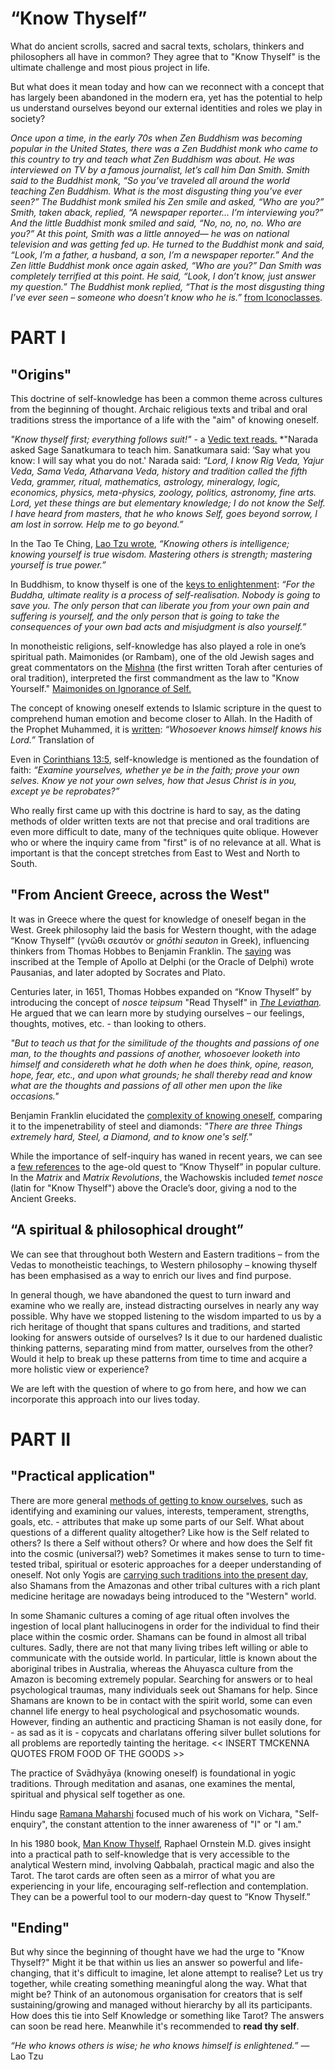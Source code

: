 # “Know Thyself”

What do ancient scrolls, sacred and sacral texts, scholars, thinkers and philosophers all have in common? They agree that to "Know Thyself" is the ultimate challenge and most pious project in life.

But what does it mean today and how can we reconnect with a concept that has largely been abandoned in the modern era, yet has the potential to help us understand ourselves beyond our external identities and roles we play in society?

*Once upon a time, in the early 70s when Zen Buddhism was becoming popular in the United States, there was a Zen Buddhist monk who came to this country to try and teach what Zen Buddhism was about. He was interviewed on TV by a famous journalist, let’s call him Dan Smith. Smith said to the Buddhist monk, “So you’ve traveled all around the world teaching Zen Buddhism. What is the most disgusting thing you’ve ever seen?” The Buddhist monk smiled his Zen smile and asked, “Who are you?” Smith, taken aback, replied, “A newspaper reporter… I’m interviewing you?” And the little Buddhist monk smiled and said, “No, no, no, no. Who are you?” At this point, Smith was a little annoyed— he was on national television and was getting fed up. He turned to the Buddhist monk and said, “Look, I’m a father, a husband, a son, I’m a newspaper reporter.” And the Zen little Buddhist monk once again asked, “Who are you?” Dan Smith was completely terrified at this point. He said, “Look, I don’t know, just answer my question.” The Buddhist monk replied, “That is the most disgusting thing I’ve ever seen – someone who doesn’t know who he is.”* [from Iconoclasses](https://iconoclasses.com/2019/09/20/socrates-and-buddha-know-thyself/#:~:text=Once%20upon%20a%20time%2C%20in,let's%20call%20him%20Dan%20Smith). 

# PART I

## "Origins"

This doctrine of self-knowledge has been a common theme across cultures from the beginning of thought. Archaic religious texts and tribal and oral traditions stress the importance of a life with the "aim" of knowing oneself. 

*"Know thyself first; everything follows suit!"* - a [Vedic text reads.](https://tamilandvedas.com/tag/know-thyself)
*"Narada asked Sage Sanatkumara to teach him.
Sanatkumara said: ‘Say what you know: I will say what you do not.'
Narada said: *“Lord, I know Rig Veda, Yajur Veda, Sama Veda, Atharvana Veda, history and tradition called the fifth Veda, grammer, ritual, mathematics, astrology, mineralogy, logic, economics, physics, meta-physics, zoology, politics, astronomy, fine arts. Lord, yet these things are but elementary knowledge; I do not know the Self. I have heard from masters, that he who knows Self, goes beyond sorrow, I am lost in sorrow. Help me to go beyond.”*

In the Tao Te Ching, [Lao Tzu wrote](https://www.with.org/tao_te_ching_en.pdf), *“Knowing others is intelligence; knowing yourself is true wisdom. Mastering others is strength; mastering yourself is true power.”*

In Buddhism, to know thyself is one of the [keys to enlightenment](https://iconoclasses.com/2019/09/20/socrates-and-buddha-know-thyself/): *“For the Buddha, ultimate reality is a process of self-realisation. Nobody is going to save you. The only person that can liberate you from your own pain and suffering is yourself, and the only person that is going to take the consequences of your own bad acts and misjudgment is also yourself.”*

In monotheistic religions, self-knowledge has also played a role in one’s spiritual path. 
Maimonides (or Rambam), one of the old Jewish sages and great commentators on the [Mishna](https://en.wikipedia.org/wiki/Mishna) (the first written Torah after centuries of oral tradition), interpreted the first commandment as the law to "Know Yourself." [Maimonides on Ignorance of Self.](http://www.mesora.org/KnowThyself.html)

The concept of knowing oneself extends to Islamic scripture in the quest to comprehend human emotion and become closer to Allah. In the Hadith of the Prophet Muhammed, it is [written]( https://www.hubeali.com/online-books/online-english-books/bihar-al-anwaar/): 
*“Whosoever knows himself knows his Lord.”* Translation of 

Even in [Corinthians 13:5](https://www.kingjamesbibleonline.org/2-Corinthians-13-5/), self-knowledge is mentioned as the foundation of faith:
*“Examine yourselves, whether ye be in the faith; prove your own selves. Know ye not your own selves, how that Jesus Christ is in you, except ye be reprobates?”*

Who really first came up with this doctrine is hard to say, as the dating methods of older written texts are not that precise and oral traditions are even more difficult to date, many of the techniques quite oblique. However who or where the inquiry came from "first" is of no relevance at all. What is important is that the concept stretches from East to West and North to South. 

## "From Ancient Greece, across the West"

It was in Greece where the quest for knowledge of oneself began in the West. Greek philosophy laid the basis for Western thought, with the adage “Know Thyself” (γνῶθι σεαυτόν or *gnōthi seauton* in Greek), influencing thinkers from Thomas Hobbes to Benjamin Franklin. The [saying](https://arkintime.com/know-thyself/history/) was inscribed at the Temple of Apollo at Delphi (or the Oracle of Delphi) wrote Pausanias, and later adopted by Socrates and Plato. 

Centuries later, in 1651, Thomas Hobbes expanded on “Know Thyself” by introducing the concept of *nosce teipsum* "Read Thyself" in *[The Leviathan](https://web.archive.org/web/20101127130924/http://oregonstate.edu/instruct/phl302/texts/hobbes/leviathan-contents.html).* He argued that we can learn more by studying ourselves – our feelings, thoughts, motives, etc. - than looking to others.  

*"But to teach us that for the similitude of the thoughts and passions of one man, to the thoughts and passions of another, whosoever looketh into himself and considereth what he doth when he does think, opine, reason, hope, fear, etc., and upon what grounds; he shall thereby read and know what are the thoughts and passions of all other men upon the like occasions."*

Benjamin Franklin elucidated the [complexity of knowing oneself](https://books.google.de/books?id=MYkTAQAAMAAJ&dq=Autobiography,+Sayings+of+Poor+Richard,+Letters&pg=PA195&redir_esc=y#v=onepage&q&f=false), comparing it to the impenetrability of steel and diamonds: *"There are three Things extremely hard, Steel, a Diamond, and to know one's self."*

While the importance of self-inquiry has waned in recent years, we can see a [few references](https://www.youtube.com/watch?v=kl0rqoRbzzU) to the age-old quest to “Know Thyself” in popular culture. In the *Matrix* and *Matrix Revolutions*, the Wachowskis included *temet nosce* (latin for "Know Thyself") above the Oracle’s door, giving a nod to the Ancient Greeks. 

## “A spiritual & philosophical drought”

We can see that throughout both Western and Eastern traditions – from the Vedas to monotheistic teachings, to Western philosophy – knowing thyself has been emphasised as a way to enrich our lives and find purpose.

In general though, we have abandoned the quest to turn inward and examine who we really are, instead distracting ourselves in nearly any way possible. Why have we stopped listening to the wisdom imparted to us by a rich heritage of thought that spans cultures and traditions, and started looking for answers outside of ourselves? Is it due to our hardened dualistic thinking patterns, separating mind from matter, ourselves from the other? Would it help to break up these patterns from time to time and acquire a more holistic view or experience? 

We are left with the question of where to go from here, and how we can incorporate this approach into our lives today.

# PART II

## "Practical application"

There are more general [methods of getting to know ourselves](https://www.psychologytoday.com/intl/blog/changepower/201603/know-yourself-6-specific-ways-know-who-you-are), such as identifying and examining our values, interests, temperament, strengths, goals, etc. - attributes that make up some parts of our Self. What about questions of a different quality altogether? Like how is the Self related to others? Is there a Self without others? Or where and how does the Self fit into the cosmic (universal?) web? Sometimes it makes sense to turn to time-tested tribal, spiritual or esoteric approaches for a deeper understanding of oneself. Not only Yogis are [carrying such traditions into the present day](https://yogashanti.com/focus/sept-12-knowing-yourself-tracey-toomey-mcquade-joyce-englander/#.YJqEXLUzY2w), also Shamans from the Amazonas and other tribal cultures with a rich plant medicine heritage are nowadays being introduced to the "Western" world. 

In some Shamanic cultures a coming of age ritual often involves the ingestion of local plant hallucinogens in order for the individual to find their place within the cosmic order. Shamans can be found in almost all tribal cultures. Sadly, there are not that many living tribes left willing or able to communicate with the outside world. In particular, little is known about the aboriginal tribes in Australia, whereas the Ahuyasca culture from the Amazon is becoming extremely popular. Searching for answers or to heal psychological traumas, many individuals seek out Shamans for help. Since Shamans are known to be in contact with the spirit world, some can even channel life energy to heal psychological and psychosomatic wounds. However, finding an authentic and practicing Shaman is not easily done, for - as sad as it is - copycats and charlatans offering silver bullet solutions for all problems are reportedly tainting the heritage.
<< INSERT TMCKENNA QUOTES FROM FOOD OF THE GOODS >>

The practice of Svādhyāya (knowing oneself) is foundational in yogic traditions. Through meditation and asanas, one examines the mental, spiritual and physical self together as one.

Hindu sage [Ramana Maharshi](https://www.sriramanamaharshi.org/teachings/instructions/) focused much of his work on Vichara, "Self-enquiry", the constant attention to the inner awareness of "I" or "I am."

In his 1980 book, [Man Know Thyself](https://www.lightparty.com/Spirituality/ManKnowThyself/ManKnowThyself.html), Raphael Ornstein M.D. gives insight into a practical path to self-knowledge that is very accessible to the analytical Western mind, involving Qabbalah, practical magic and also the Tarot. The tarot cards are often seen as a mirror of what you are experiencing in your life, encouraging self-reflection and contemplation. They can be a powerful tool to our modern-day quest to “Know Thyself.”

## "Ending"

But why since the beginning of thought have we had the urge to "Know Thyself?"  Might it be that within us lies an answer so powerful and life-changing, that it's difficult to imagine, let alone attempt to realise? Let us try together, while creating something meaningful along the way. What that might be? Think of an autonomous organisation for creators that is self sustaining/growing and managed without hierarchy by all its participants. How does this tie into Self Knowledge or something like Tarot?
The answers can soon be read here. Meanwhile it's recommended to **read thy self**.

*“He who knows others is wise; he who knows himself is enlightened.”*
― Lao Tzu
